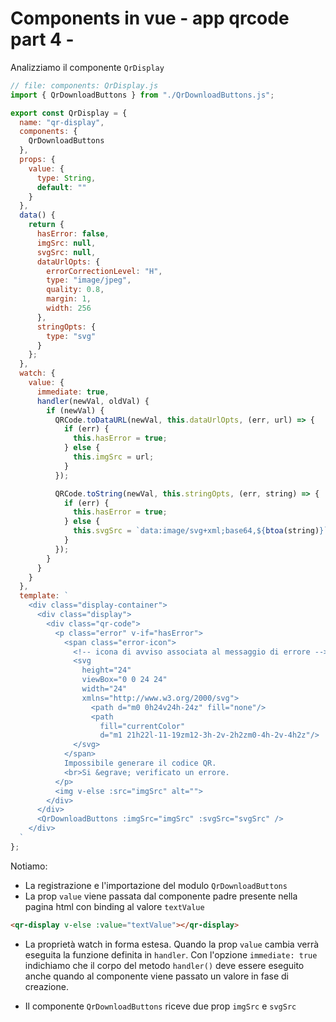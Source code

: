 # Components in vue - app qrcode part 4 -

Analizziamo il componente `QrDisplay`

```javascript
// file: components: QrDisplay.js
import { QrDownloadButtons } from "./QrDownloadButtons.js";

export const QrDisplay = {
  name: "qr-display",
  components: {
    QrDownloadButtons
  },
  props: {
    value: {
      type: String,
      default: ""
    }
  },
  data() {
    return {
      hasError: false,
      imgSrc: null,
      svgSrc: null,
      dataUrlOpts: {
        errorCorrectionLevel: "H",
        type: "image/jpeg",
        quality: 0.8,
        margin: 1,
        width: 256
      },
      stringOpts: {
        type: "svg"
      }
    };
  },
  watch: {
    value: {
      immediate: true,
      handler(newVal, oldVal) {
        if (newVal) {
          QRCode.toDataURL(newVal, this.dataUrlOpts, (err, url) => {
            if (err) {
              this.hasError = true;
            } else {
              this.imgSrc = url;
            }
          });

          QRCode.toString(newVal, this.stringOpts, (err, string) => {
            if (err) {
              this.hasError = true;
            } else {
              this.svgSrc = `data:image/svg+xml;base64,${btoa(string)}`;
            }
          });
        }
      }
    }
  },
  template: `
    <div class="display-container">
      <div class="display">
        <div class="qr-code">
          <p class="error" v-if="hasError">
            <span class="error-icon">
              <!-- icona di avviso associata al messaggio di errore -->
              <svg 
                height="24"
                viewBox="0 0 24 24" 
                width="24" 
                xmlns="http://www.w3.org/2000/svg">
                  <path d="m0 0h24v24h-24z" fill="none"/>
                  <path 
                    fill="currentColor" 
                    d="m1 21h22l-11-19zm12-3h-2v-2h2zm0-4h-2v-4h2z"/>
              </svg>
            </span>
            Impossibile generare il codice QR.
            <br>Si &egrave; verificato un errore.
          </p>
          <img v-else :src="imgSrc" alt="">
        </div>
      </div>
      <QrDownloadButtons :imgSrc="imgSrc" :svgSrc="svgSrc" />
    </div>
  `
};
```

Notiamo:

- La registrazione e l'importazione del modulo `QrDownloadButtons`
- La prop `value` viene passata dal componente padre presente nella pagina html con binding al valore `textValue`

```html
<qr-display v-else :value="textValue"></qr-display>
```

- La proprietà watch in forma estesa. Quando la prop `value` cambia verrà eseguita la funzione definita in `handler`. Con l'opzione `immediate: true` indichiamo che il corpo del metodo `handler()` deve essere eseguito anche quando al componente viene passato un valore in fase di creazione.
    
- Il componente `QrDownloadButtons` riceve due prop `imgSrc` e `svgSrc`